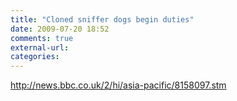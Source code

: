 ```yaml
---
title: "Cloned sniffer dogs begin duties"
date: 2009-07-20 18:52
comments: true
external-url:
categories:
---
```

<http://news.bbc.co.uk/2/hi/asia-pacific/8158097.stm>

